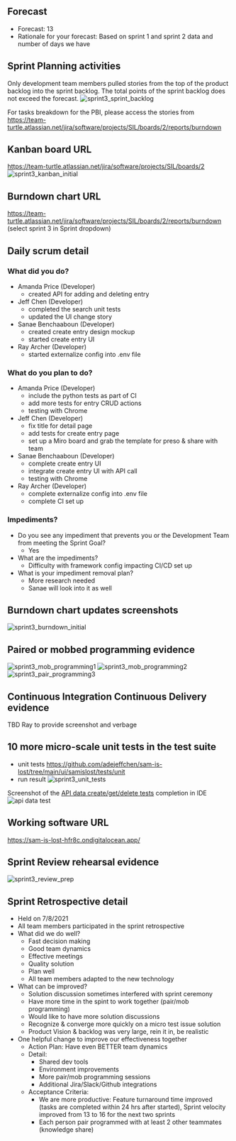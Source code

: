 ## Forecast 
  * Forecast: 13
  * Rationale for your forecast: Based on sprint 1 and sprint 2 data and number of days we have
## Sprint Planning activities
Only development team members pulled stories from the top of the product backlog into the sprint backlog.
The total points of the sprint backlog does not exceed the forecast.
![sprint3_sprint_backlog](/project-part-2/sprint3_sprint_backlog.png)

For tasks breakdown for the PBI, please access the stories from https://team-turtle.atlassian.net/jira/software/projects/SIL/boards/2/reports/burndown

## Kanban board URL
https://team-turtle.atlassian.net/jira/software/projects/SIL/boards/2
![sprint3_kanban_initial](/project-part-2/sprint3_kanban_initial.png)

## Burndown chart URL
https://team-turtle.atlassian.net/jira/software/projects/SIL/boards/2/reports/burndown (select sprint 3 in Sprint dropdown)

## Daily scrum detail
### What did you do?
* Amanda Price (Developer)
  * created API for adding and deleting entry 
* Jeff Chen (Developer)
  * completed the search unit tests
  * updated the UI change story 
* Sanae Benchaaboun (Developer)
  * created create entry design mockup
  * started create entry UI 
* Ray Archer (Developer)
  * started externalize config into .env file
### What do you plan to do?
* Amanda Price (Developer)
  * include the python tests as part of CI 
  * add more tests for entry CRUD actions 
  * testing with Chrome
* Jeff Chen (Developer)
  * fix title for detail page 
  * add tests for create entry page 
  * set up a Miro board and grab the template for preso & share with team 
* Sanae Benchaaboun (Developer)
  * complete create entry UI 
  * integrate create entry UI with API call
  * testing with Chrome 
* Ray Archer (Developer)
  * complete externalize config into .env file
  * complete CI set up
### Impediments?
* Do you see any impediment that prevents you or the Development Team from meeting the Sprint Goal? 
  * Yes
* What are the impediments?
  * Difficulty with framework config impacting CI/CD set up
* What is your impediment removal plan? 
  * More research needed 
  * Sanae will look into it as well 
## Burndown chart updates screenshots 
![sprint3_burndown_initial](/project-part-2/sprint3_burndown_initial.png)

## Paired or mobbed programming evidence 
![sprint3_mob_programming1](/project-part-2/sprint3_mod_programming1.png)
![sprint3_mob_programming2](/project-part-2/sprint3_mod_programming2.png)
![sprint3_pair_programming3](/project-part-2/pair_0707.png)

## Continuous Integration Continuous Delivery evidence 
TBD Ray to provide screenshot and verbage 



## 10 more micro-scale unit tests in the test suite 
* unit tests https://github.com/adejeffchen/sam-is-lost/tree/main/ui/samislost/tests/unit
* run result
![sprint3_unit_tests](/project-part-2/sprint3_unit_tests.png)

Screenshot of the [API data create/get/delete tests](https://github.com/adejeffchen/sam-is-lost/blob/8827e3e4944eedcec7587dbaabdc3f594c21aa3c/api/test_json.py) completion in IDE
![api data test](/project-part-2/api_test.png)

## Working software URL
https://sam-is-lost-hfr8c.ondigitalocean.app/

## Sprint Review rehearsal evidence  
![sprint3_review_prep](/project-part-2/sprint3_review_prep.png)

## Sprint Retrospective detail 
* Held on 7/8/2021 
* All team members participated in the sprint retrospective
* What did we do well?
  * Fast decision making
  * Good team dynamics
  * Effective meetings
  * Quality solution
  * Plan well
  * All team members adapted to the new technology
* What can be improved?
  * Solution discussion sometimes interfered with sprint ceremony
  * Have more time in the spint to work together (pair/mob programming)
  * Would like to have more solution discussions
  * Recognize & converge more quickly on a micro test issue solution
  * Product Vision & backlog was very large, rein it in, be realistic
* One helpful change to improve our effectiveness together 
  * Action Plan: Have even BETTER team dynamics
  * Detail:
    * Shared dev tools
    * Environment improvements
    * More pair/mob programming sessions
    * Additional Jira/Slack/Github integrations
  * Acceptance Criteria:
    * We are more productive: Feature turnaround time improved (tasks are completed within 24 hrs after started), Sprint velocity improved from 13 to 16 for the next two sprints
    * Each person pair programmed with at least 2 other teammates (knowledge share)

